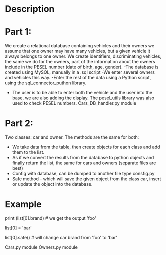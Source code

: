 
# Description

# Part 1:
We create a relational database containing vehicles and their owners
we assume that one owner may have many vehicles, but a given vehicle
it always belongs to one owner. We create identifiers,
discriminating vehicles, the same we do for the owners, part of the information about the owners
include in the PESEL number (date of birth, age, gender).
-The database is created using MySQL, manually in a .sql script
-We enter several owners and vehicles this way.
-Enter the rest of the data using a Python script, using the sql_connector_puthon library.
- The user is to be able to enter both the vehicle and the user into the base, we are also adding the display.
The pesel_utils library was also used to check PESEL numbers.
Cars_DB_handler.py module


# Part 2:
Two classes: car and owner.
The methods are the same for both:
- We take data from the table, then create objects for each class and add them to the list.
- As if we convert the results from the database to python objects and finally return the list, the same for cars and owners (separate files are best)
- Config with database, can be dumped to another file type consfig.py
- Safe method - which will save the given object from the class car, insert or update the object into the database.

# Example

print (list[0].brand)   # we get the output 'foo'

list[0] = 'bar'

list[0].safe()  # will change car brand from 'foo' to 'bar'

Cars.py module
Owners.py module

